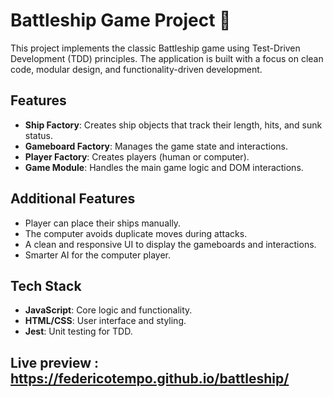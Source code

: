 # Battleship Game Project 🚢

This project implements the classic Battleship game using Test-Driven Development (TDD) principles. The application is built with a focus on clean code, modular design, and functionality-driven development.

## Features

- **Ship Factory**: Creates ship objects that track their length, hits, and sunk status.
- **Gameboard Factory**: Manages the game state and interactions.
- **Player Factory**: Creates players (human or computer).
- **Game Module**: Handles the main game logic and DOM interactions.
  
## Additional Features

- Player can place their ships manually.
- The computer avoids duplicate moves during attacks.
- A clean and responsive UI to display the gameboards and interactions.
- Smarter AI for the computer player.

## Tech Stack

- **JavaScript**: Core logic and functionality.
- **HTML/CSS**: User interface and styling.
- **Jest**: Unit testing for TDD.

## Live preview : https://federicotempo.github.io/battleship/
